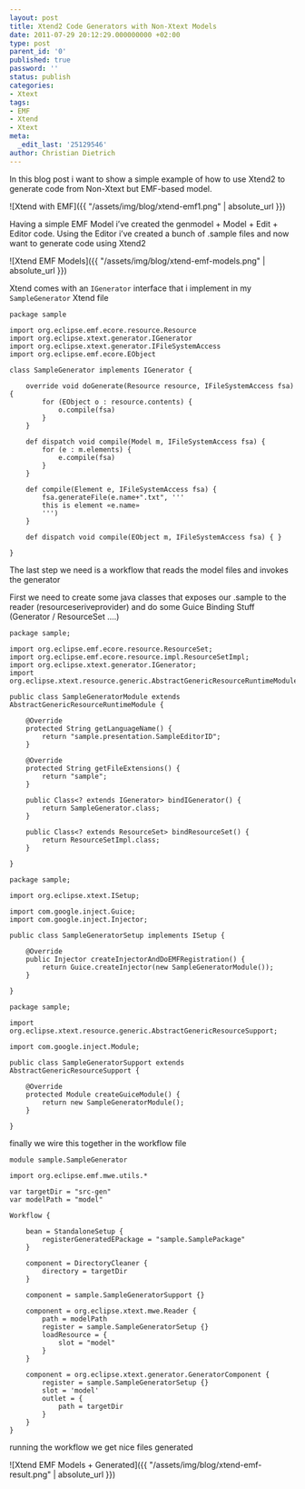 ```yaml
---
layout: post
title: Xtend2 Code Generators with Non-Xtext Models
date: 2011-07-29 20:12:29.000000000 +02:00
type: post
parent_id: '0'
published: true
password: ''
status: publish
categories:
- Xtext
tags:
- EMF
- Xtend
- Xtext
meta:
  _edit_last: '25129546'
author: Christian Dietrich
---
```

In this blog post i want to show a simple example of how to use Xtend2 to generate code from Non-Xtext but EMF-based model.

![Xtend with EMF]({{ "/assets/img/blog/xtend-emf1.png" | absolute_url }})

Having a simple EMF Model i’ve created the genmodel + Model + Edit + Editor code.
Using the Editor i’ve created a bunch of .sample files and now want to
generate code using Xtend2

![Xtend EMF Models]({{ "/assets/img/blog/xtend-emf-models.png" | absolute_url }})

Xtend comes with an `IGenerator` interface that i implement in my `SampleGenerator` Xtend file

```
package sample
 
import org.eclipse.emf.ecore.resource.Resource
import org.eclipse.xtext.generator.IGenerator
import org.eclipse.xtext.generator.IFileSystemAccess
import org.eclipse.emf.ecore.EObject
 
class SampleGenerator implements IGenerator {
 
    override void doGenerate(Resource resource, IFileSystemAccess fsa) {
        for (EObject o : resource.contents) {
            o.compile(fsa)
        }
    }
 
    def dispatch void compile(Model m, IFileSystemAccess fsa) {
        for (e : m.elements) {
            e.compile(fsa)
        }
    }
 
    def compile(Element e, IFileSystemAccess fsa) {
        fsa.generateFile(e.name+".txt", '''
        this is element «e.name»
        ''')
    }
 
    def dispatch void compile(EObject m, IFileSystemAccess fsa) { }
 
}
``` 
The last step we need is a workflow that reads the model files and invokes the generator

First we need to create some java classes that exposes our .sample to the reader
(resourceseriveprovider) and
do some Guice Binding Stuff (Generator / ResourceSet ….)


```
package sample;
 
import org.eclipse.emf.ecore.resource.ResourceSet;
import org.eclipse.emf.ecore.resource.impl.ResourceSetImpl;
import org.eclipse.xtext.generator.IGenerator;
import org.eclipse.xtext.resource.generic.AbstractGenericResourceRuntimeModule;
 
public class SampleGeneratorModule extends AbstractGenericResourceRuntimeModule {
 
    @Override
    protected String getLanguageName() {
        return "sample.presentation.SampleEditorID";
    }
 
    @Override
    protected String getFileExtensions() {
        return "sample";
    }
 
    public Class<? extends IGenerator> bindIGenerator() {
        return SampleGenerator.class;
    }
 
    public Class<? extends ResourceSet> bindResourceSet() {
        return ResourceSetImpl.class;
    }
 
}
```


```
package sample;
 
import org.eclipse.xtext.ISetup;
 
import com.google.inject.Guice;
import com.google.inject.Injector;
 
public class SampleGeneratorSetup implements ISetup {
 
    @Override
    public Injector createInjectorAndDoEMFRegistration() {
        return Guice.createInjector(new SampleGeneratorModule());
    }
 
}
```


```
package sample;
 
import org.eclipse.xtext.resource.generic.AbstractGenericResourceSupport;
 
import com.google.inject.Module;
 
public class SampleGeneratorSupport extends AbstractGenericResourceSupport {
 
    @Override
    protected Module createGuiceModule() {
        return new SampleGeneratorModule();
    }
 
}
```

finally we wire this together in the workflow file
```
module sample.SampleGenerator
 
import org.eclipse.emf.mwe.utils.*
 
var targetDir = "src-gen"
var modelPath = "model"
 
Workflow {
 
    bean = StandaloneSetup {
        registerGeneratedEPackage = "sample.SamplePackage"
    }
 
    component = DirectoryCleaner {
        directory = targetDir
    }
 
    component = sample.SampleGeneratorSupport {}
 
    component = org.eclipse.xtext.mwe.Reader {
        path = modelPath
        register = sample.SampleGeneratorSetup {}
        loadResource = {
            slot = "model"
        }
    }
 
    component = org.eclipse.xtext.generator.GeneratorComponent {
        register = sample.SampleGeneratorSetup {}
        slot = 'model'
        outlet = {
            path = targetDir
        }
    }
}
```

running the workflow we get nice files generated

![Xtend EMF Models + Generated]({{ "/assets/img/blog/xtend-emf-result.png" | absolute_url }})